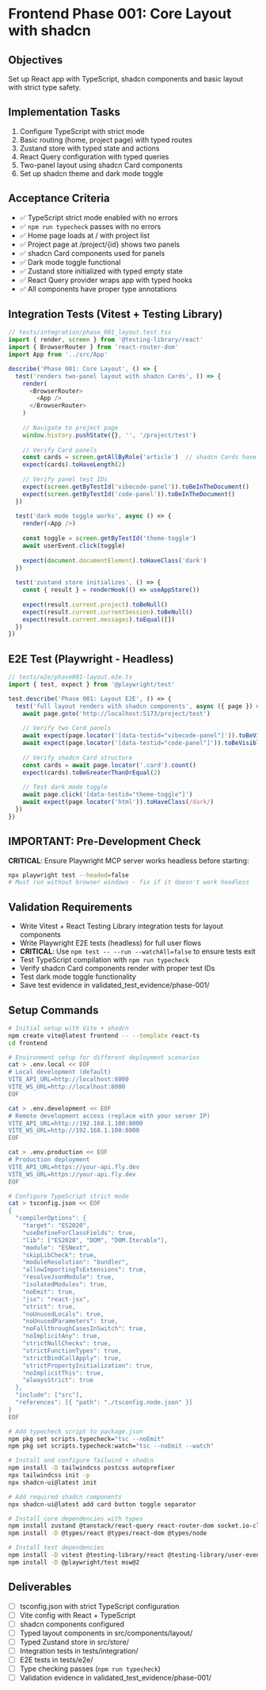 # Frontend Phase 001: Core Layout with shadcn

## Objectives
Set up React app with TypeScript, shadcn components and basic layout with strict type safety.

## Implementation Tasks
1. Configure TypeScript with strict mode
2. Basic routing (home, project page) with typed routes
3. Zustand store with typed state and actions
4. React Query configuration with typed queries
5. Two-panel layout using shadcn Card components
6. Set up shadcn theme and dark mode toggle

## Acceptance Criteria
- ✅ TypeScript strict mode enabled with no errors
- ✅ `npm run typecheck` passes with no errors
- ✅ Home page loads at / with project list
- ✅ Project page at /project/{id} shows two panels
- ✅ shadcn Card components used for panels
- ✅ Dark mode toggle functional
- ✅ Zustand store initialized with typed empty state
- ✅ React Query provider wraps app with typed hooks
- ✅ All components have proper type annotations

## Integration Tests (Vitest + Testing Library)
```typescript
// tests/integration/phase_001_layout.test.tsx
import { render, screen } from '@testing-library/react'
import { BrowserRouter } from 'react-router-dom'
import App from '../src/App'

describe('Phase 001: Core Layout', () => {
  test('renders two-panel layout with shadcn Cards', () => {
    render(
      <BrowserRouter>
        <App />
      </BrowserRouter>
    )
    
    // Navigate to project page
    window.history.pushState({}, '', '/project/test')
    
    // Verify Card panels
    const cards = screen.getAllByRole('article')  // shadcn Cards have article role
    expect(cards).toHaveLength(2)
    
    // Verify panel test IDs
    expect(screen.getByTestId('vibecode-panel')).toBeInTheDocument()
    expect(screen.getByTestId('code-panel')).toBeInTheDocument()
  })
  
  test('dark mode toggle works', async () => {
    render(<App />)
    
    const toggle = screen.getByTestId('theme-toggle')
    await userEvent.click(toggle)
    
    expect(document.documentElement).toHaveClass('dark')
  })
  
  test('zustand store initializes', () => {
    const { result } = renderHook(() => useAppStore())
    
    expect(result.current.project).toBeNull()
    expect(result.current.currentSession).toBeNull()
    expect(result.current.messages).toEqual([])
  })
})
```

## E2E Test (Playwright - Headless)
```typescript
// tests/e2e/phase001-layout.e2e.ts
import { test, expect } from '@playwright/test'

test.describe('Phase 001: Layout E2E', () => {
  test('full layout renders with shadcn components', async ({ page }) => {
    await page.goto('http://localhost:5173/project/test')
    
    // Verify two Card panels
    await expect(page.locator('[data-testid="vibecode-panel"]')).toBeVisible()
    await expect(page.locator('[data-testid="code-panel"]')).toBeVisible()
    
    // Verify shadcn Card structure
    const cards = await page.locator('.card').count()
    expect(cards).toBeGreaterThanOrEqual(2)
    
    // Test dark mode toggle
    await page.click('[data-testid="theme-toggle"]')
    await expect(page.locator('html')).toHaveClass(/dark/)
  })
})
```

## IMPORTANT: Pre-Development Check
**CRITICAL**: Ensure Playwright MCP server works headless before starting:
```bash
npx playwright test --headed=false
# Must run without browser windows - fix if it doesn't work headless
```

## Validation Requirements  
- Write Vitest + React Testing Library integration tests for layout components
- Write Playwright E2E tests (headless) for full user flows
- **CRITICAL**: Use `npm test -- --run --watchAll=false` to ensure tests exit
- Test TypeScript compilation with `npm run typecheck`  
- Verify shadcn Card components render with proper test IDs
- Test dark mode toggle functionality
- Save test evidence in validated_test_evidence/phase-001/

## Setup Commands
```bash
# Initial setup with Vite + shadcn
npm create vite@latest frontend -- --template react-ts
cd frontend

# Environment setup for different deployment scenarios
cat > .env.local << EOF
# Local development (default)
VITE_API_URL=http://localhost:8000
VITE_WS_URL=http://localhost:8000
EOF

cat > .env.development << EOF
# Remote development access (replace with your server IP)
VITE_API_URL=http://192.168.1.100:8000
VITE_WS_URL=http://192.168.1.100:8000
EOF

cat > .env.production << EOF
# Production deployment
VITE_API_URL=https://your-api.fly.dev
VITE_WS_URL=https://your-api.fly.dev
EOF

# Configure TypeScript strict mode
cat > tsconfig.json << EOF
{
  "compilerOptions": {
    "target": "ES2020",
    "useDefineForClassFields": true,
    "lib": ["ES2020", "DOM", "DOM.Iterable"],
    "module": "ESNext",
    "skipLibCheck": true,
    "moduleResolution": "bundler",
    "allowImportingTsExtensions": true,
    "resolveJsonModule": true,
    "isolatedModules": true,
    "noEmit": true,
    "jsx": "react-jsx",
    "strict": true,
    "noUnusedLocals": true,
    "noUnusedParameters": true,
    "noFallthroughCasesInSwitch": true,
    "noImplicitAny": true,
    "strictNullChecks": true,
    "strictFunctionTypes": true,
    "strictBindCallApply": true,
    "strictPropertyInitialization": true,
    "noImplicitThis": true,
    "alwaysStrict": true
  },
  "include": ["src"],
  "references": [{ "path": "./tsconfig.node.json" }]
}
EOF

# Add typecheck script to package.json
npm pkg set scripts.typecheck="tsc --noEmit"
npm pkg set scripts.typecheck:watch="tsc --noEmit --watch"

# Install and configure Tailwind + shadcn
npm install -D tailwindcss postcss autoprefixer
npx tailwindcss init -p
npx shadcn-ui@latest init

# Add required shadcn components
npx shadcn-ui@latest add card button toggle separator

# Install core dependencies with types
npm install zustand @tanstack/react-query react-router-dom socket.io-client
npm install -D @types/react @types/react-dom @types/node

# Install test dependencies
npm install -D vitest @testing-library/react @testing-library/user-event
npm install -D @playwright/test msw@2
```

## Deliverables
- [ ] tsconfig.json with strict TypeScript configuration
- [ ] Vite config with React + TypeScript
- [ ] shadcn components configured
- [ ] Typed layout components in src/components/layout/
- [ ] Typed Zustand store in src/store/
- [ ] Integration tests in tests/integration/
- [ ] E2E tests in tests/e2e/
- [ ] Type checking passes (`npm run typecheck`)
- [ ] Validation evidence in validated_test_evidence/phase-001/